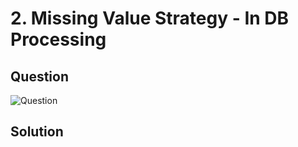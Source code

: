 # 2. Missing Value Strategy - In DB Processing

## Question
![Question](https://github.com/wildangbudhi/BIG-Data-with-KNIM/blob/master/2.%20DB%20Processing%20-%20Missing%20Value%20Strategy/2.%20In%20DB%20Processing/Screenshoot/Question.png)

## Solution